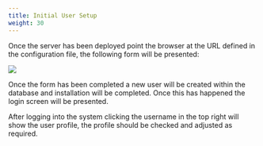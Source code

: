 ```yaml
---
title: Initial User Setup
weight: 30
---
```


Once the server has been deployed point the browser at the URL defined in the configuration file, the following form will be presented:

![](/docs/install/initial-user.webp)

Once the form has been completed a new user will be created within the database and installation will be completed. Once this has happened the login screen will be presented.

After logging into the system clicking the username in the top right will show the user profile, the profile should be checked and adjusted as required.
